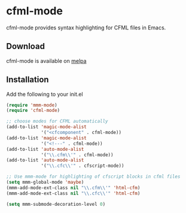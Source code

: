 # cfml-mode

cfml-mode provides syntax highlighting for CFML files in Emacs.

## Download

cfml-mode is available on [melpa](https://melpa.org)

## Installation

Add the following to your init.el

```lisp
(require 'mmm-mode)
(require 'cfml-mode)

;; choose modes for CFML automatically
(add-to-list 'magic-mode-alist
             '("<cfcomponent" . cfml-mode))
(add-to-list 'magic-mode-alist
             '("<!---" . cfml-mode))
(add-to-list 'auto-mode-alist
             '("\\.cfm\\'" . cfml-mode))
(add-to-list 'auto-mode-alist
             '("\\.cfc\\'" . cfscript-mode))

;; Use mmm-mode for highlighting of cfscript blocks in cfml files
(setq mmm-global-mode 'maybe)
(mmm-add-mode-ext-class nil "\\.cfm\\'" 'html-cfm)
(mmm-add-mode-ext-class nil "\\.cfc\\'" 'html-cfm)

(setq mmm-submode-decoration-level 0)
```


